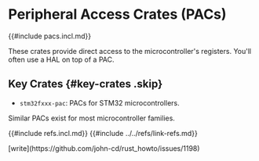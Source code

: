 # Peripheral Access Crates (PACs)

{{#include pacs.incl.md}}

These crates provide direct access to the microcontroller's registers. You'll often use a HAL on top of a PAC.

## Key Crates {#key-crates .skip}

- `stm32fxxx-pac`: PACs for STM32 microcontrollers.

Similar PACs exist for most microcontroller families.

{{#include refs.incl.md}}
{{#include ../../refs/link-refs.md}}

<div class="hidden">
[write](https://github.com/john-cd/rust_howto/issues/1198)
</div>
